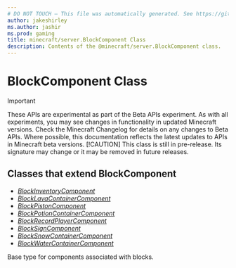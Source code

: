 ```yaml
---
# DO NOT TOUCH — This file was automatically generated. See https://github.com/mojang/minecraftapidocsgenerator to modify descriptions, examples, etc.
author: jakeshirley
ms.author: jashir
ms.prod: gaming
title: minecraft/server.BlockComponent Class
description: Contents of the @minecraft/server.BlockComponent class.
---
```

# BlockComponent Class
>[!IMPORTANT]
>These APIs are experimental as part of the Beta APIs experiment. As with all experiments, you may see changes in functionality in updated Minecraft versions. Check the Minecraft Changelog for details on any changes to Beta APIs. Where possible, this documentation reflects the latest updates to APIs in Minecraft beta versions.
> [!CAUTION]
> This class is still in pre-release.  Its signature may change or it may be removed in future releases.

## Classes that extend BlockComponent
- [*BlockInventoryComponent*](BlockInventoryComponent.md)
- [*BlockLavaContainerComponent*](BlockLavaContainerComponent.md)
- [*BlockPistonComponent*](BlockPistonComponent.md)
- [*BlockPotionContainerComponent*](BlockPotionContainerComponent.md)
- [*BlockRecordPlayerComponent*](BlockRecordPlayerComponent.md)
- [*BlockSignComponent*](BlockSignComponent.md)
- [*BlockSnowContainerComponent*](BlockSnowContainerComponent.md)
- [*BlockWaterContainerComponent*](BlockWaterContainerComponent.md)

Base type for components associated with blocks.
